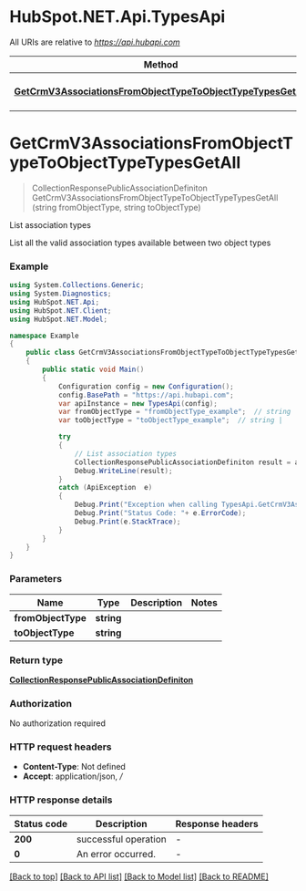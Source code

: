 # HubSpot.NET.Api.TypesApi

All URIs are relative to *https://api.hubapi.com*

Method | HTTP request | Description
------------- | ------------- | -------------
[**GetCrmV3AssociationsFromObjectTypeToObjectTypeTypesGetAll**](TypesApi.md#getcrmv3associationsfromobjecttypetoobjecttypetypesgetall) | **GET** /crm/v3/associations/{fromObjectType}/{toObjectType}/types | List association types


<a name="getcrmv3associationsfromobjecttypetoobjecttypetypesgetall"></a>
# **GetCrmV3AssociationsFromObjectTypeToObjectTypeTypesGetAll**
> CollectionResponsePublicAssociationDefiniton GetCrmV3AssociationsFromObjectTypeToObjectTypeTypesGetAll (string fromObjectType, string toObjectType)

List association types

List all the valid association types available between two object types

### Example
```csharp
using System.Collections.Generic;
using System.Diagnostics;
using HubSpot.NET.Api;
using HubSpot.NET.Client;
using HubSpot.NET.Model;

namespace Example
{
    public class GetCrmV3AssociationsFromObjectTypeToObjectTypeTypesGetAllExample
    {
        public static void Main()
        {
            Configuration config = new Configuration();
            config.BasePath = "https://api.hubapi.com";
            var apiInstance = new TypesApi(config);
            var fromObjectType = "fromObjectType_example";  // string | 
            var toObjectType = "toObjectType_example";  // string | 

            try
            {
                // List association types
                CollectionResponsePublicAssociationDefiniton result = apiInstance.GetCrmV3AssociationsFromObjectTypeToObjectTypeTypesGetAll(fromObjectType, toObjectType);
                Debug.WriteLine(result);
            }
            catch (ApiException  e)
            {
                Debug.Print("Exception when calling TypesApi.GetCrmV3AssociationsFromObjectTypeToObjectTypeTypesGetAll: " + e.Message );
                Debug.Print("Status Code: "+ e.ErrorCode);
                Debug.Print(e.StackTrace);
            }
        }
    }
}
```

### Parameters

Name | Type | Description  | Notes
------------- | ------------- | ------------- | -------------
 **fromObjectType** | **string**|  | 
 **toObjectType** | **string**|  | 

### Return type

[**CollectionResponsePublicAssociationDefiniton**](CollectionResponsePublicAssociationDefiniton.md)

### Authorization

No authorization required

### HTTP request headers

 - **Content-Type**: Not defined
 - **Accept**: application/json, */*


### HTTP response details
| Status code | Description | Response headers |
|-------------|-------------|------------------|
| **200** | successful operation |  -  |
| **0** | An error occurred. |  -  |

[[Back to top]](#) [[Back to API list]](../README.md#documentation-for-api-endpoints) [[Back to Model list]](../README.md#documentation-for-models) [[Back to README]](../README.md)

